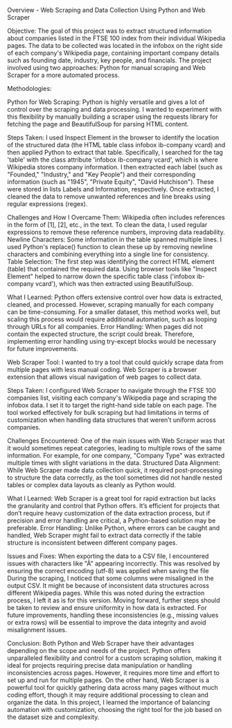 Overview - Web Scraping and Data Collection Using Python and Web Scraper

Objective:
The goal of this project was to extract structured information about companies listed in the FTSE 100 index from their individual Wikipedia pages. The data to be collected was located in the infobox on the right side of each company's Wikipedia page, containing important company details such as founding date, industry, key people, and financials. The project involved using two approaches: Python for manual scraping and Web Scraper for a more automated process.

Methodologies:

Python for Web Scraping:
Python is highly versatile and gives a lot of control over the scraping and data processing. I wanted to experiment with this flexibility by manually building a scraper using the requests library for fetching the page and BeautifulSoup for parsing HTML content.

Steps Taken:
I used Inspect Element in the browser to identify the location of the structured data (the HTML table class infobox ib-company vcard) and then applied Python to extract that table. Specifically, I searched for the tag 'table' with the class attribute 'infobox ib-company vcard', which is where Wikipedia stores company information.
I then extracted each label (such as "Founded," "Industry," and "Key People") and their corresponding information (such as "1945", "Private Equity", "David Hutchison"). These were stored in lists Labels and Information, respectively.
Once extracted, I cleaned the data to remove unwanted references and line breaks using regular expressions (regex).

Challenges and How I Overcame Them:
Wikipedia often includes references in the form of [1], [2], etc., in the text. To clean the data, I used regular expressions to remove these reference numbers, improving data readability.
Newline Characters: Some information in the table spanned multiple lines. I used Python's replace() function to clean these up by removing newline characters and combining everything into a single line for consistency.
Table Selection: The first step was identifying the correct HTML element (table) that contained the required data. Using browser tools like "Inspect Element" helped to narrow down the specific table class ('infobox ib-company vcard'), which was then extracted using BeautifulSoup.

What I Learned:
Python offers extensive control over how data is extracted, cleaned, and processed. However, scraping manually for each company can be time-consuming. For a smaller dataset, this method works well, but scaling this process would require additional automation, such as looping through URLs for all companies.
Error Handling: When pages did not contain the expected structure, the script could break. Therefore, implementing error handling using try-except blocks would be necessary for future improvements.

Web Scraper Tool:
I wanted to try a tool that could quickly scrape data from multiple pages with less manual coding. Web Scraper is a browser extension that allows visual navigation of web pages to collect data.

Steps Taken:
I configured Web Scraper to navigate through the FTSE 100 companies list, visiting each company's Wikipedia page and scraping the infobox data. I set it to target the right-hand side table on each page.
The tool worked effectively for bulk scraping but had limitations in terms of customization when handling data structures that weren’t uniform across companies.

Challenges Encountered:
One of the main issues with Web Scraper was that it would sometimes repeat categories, leading to multiple rows of the same information. For example, for one company, "Company Type" was extracted multiple times with slight variations in the data.
Structured Data Alignment: While Web Scraper made data collection quick, it required post-processing to structure the data correctly, as the tool sometimes did not handle nested tables or complex data layouts as cleanly as Python would.

What I Learned:
Web Scraper is a great tool for rapid extraction but lacks the granularity and control that Python offers. It’s efficient for projects that don’t require heavy customization of the data extraction process, but if precision and error handling are critical, a Python-based solution may be preferable.
Error Handling: Unlike Python, where errors can be caught and handled, Web Scraper might fail to extract data correctly if the table structure is inconsistent between different company pages.

Issues and Fixes:
When exporting the data to a CSV file, I encountered issues with characters like "Â" appearing incorrectly. This was resolved by ensuring the correct encoding (utf-8) was applied when saving the file
During the scraping, I noticed that some columns were misaligned in the output CSV. It might be because of inconsistent data structures across different Wikipedia pages. While this was noted during the extraction process, I left it as is for this version. Moving forward, further steps should be taken to review and ensure uniformity in how data is extracted. For future improvements, handling these inconsistencies (e.g., missing values or extra rows) will be essential to improve the data integrity and avoid misalignment issues.

Conclusion:
Both Python and Web Scraper have their advantages depending on the scope and needs of the project. Python offers unparalleled flexibility and control for a custom scraping solution, making it ideal for projects requiring precise data manipulation or handling inconsistencies across pages. However, it requires more time and effort to set up and run for multiple pages. On the other hand, Web Scraper is a powerful tool for quickly gathering data across many pages without much coding effort, though it may require additional processing to clean and organize the data.
In this project, I learned the importance of balancing automation with customization, choosing the right tool for the job based on the dataset size and complexity.
